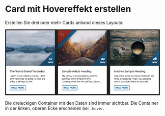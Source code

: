 # Card mit Hovereffekt erstellen

Erstellen Sie drei oder mehr Cards anhand dieses Layouts:

![Card mit animierten Infoecken](news-card.png)

Die dreieckigen Container mit den Daten sind immer sichtbar. Die Container in der linken, oberen Ecke erscheinen bei `:hover`.
